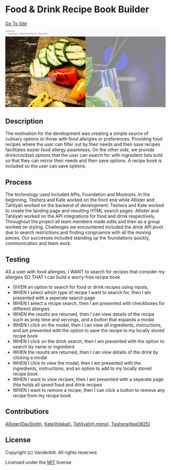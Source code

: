 # Food & Drink Recipe Book Builder

[Go To Site](https://daysloth.github.io/Food-drink-searchApp/)

![Food/Drink App](./assets/images/Capture.PNG)

## Description 

The motivation for the development was creating a simple source of culinary options to those with food allergies or preferences. Providing food recipes where the user can filter out by their needs and then save recipes facilitates easier food allergy awareness. On the other side, we provide drink/cocktail options that the user can search for with ingredient lists bold so that they can mirror their needs and then save options. A recipe book is included so the user can save options.

## Process 

The technology used included APIs, Foundation and Mootools. In the beginning, Teshera and Kate worked on the front end while Allister and Tahliyah worked on the backend of development. Teshera and Kate worked to create the landing page and resulting HTML search pages. Allister and Tahliyah worked on the API integrations for food and drink respectively. Throughout the project all team members made edits and then as a group worked on styling. Challenges we encountered included the drink API pivot due to search restrictions and finding congruence with all the moving pieces. Our successes included standing up the foundations quickly, communication and team work.

## Testing

AS a user with food allergies, I WANT to search for recipes that consider my allergies SO THAT I can build a worry-free recipe book

* GIVEN an option to search for food or drink recipes using inputs,
* WHEN I select which type of recipe I want to search for, then I am presented with a seperate search page
* WHEN I select a recipe search, then I am presented with checkboxes for different allergies
* WHEN the results are returned, then I can view details of the recipe such as prep time and servings, and a button that expands a modal
* WHEN I click on the modal, then I can view all ingredients, instructions, and am presented with the option to save the recipe to my locally stored recipe book
* WHEN I click on the drink search, then I am presented with the option to search by name or ingredient
* WHEN the results are returned, then I can view details of the drink by clicking a modal
* WHEN I click to view the modal, then I am presented with the ingredients, instructions, and an option to add to my locally stored recipe book 
* WHEN I want to view recipes, then I am presented with a seperate page thta holds all saved food and drink recipes
* WHEN I want to remove a recipe, then I can click a button to remove any recipe from my recipe book

## Contributiors

[Allister(DaySloth)](https://github.com/DaySloth), [Kate(hilekat)](https://github.com/hilekat), [Tahliyah(t-mims)](https://github.com/t-mims), [Teshera(tlee0825)](https://github.com/tlee0825)

## License

Copyright (c) Vanderbilt. All rights reserved.

Licensed under the [MIT](https://choosealicense.com/licenses/mit/) license
